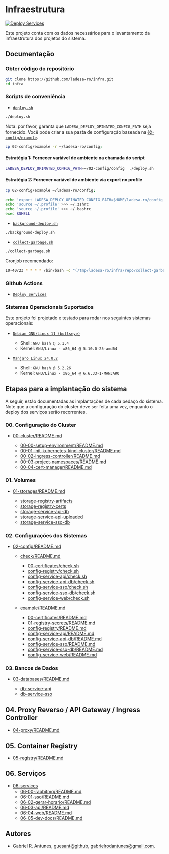 # Infraestrutura

[![Deploy Services][action-deploy-services-badge]][action-deploy-services-href]

Este projeto conta com os dados necessários para o levantamento da infraestrutura dos projetos do sistema.

## Documentação

### Obter código do repositório

```sh
git clone https://github.com/ladesa-ro/infra.git
cd infra
```

### Scripts de conveniência

- [`deploy.sh`](./deploy.sh)

```sh
./deploy.sh
```

Nota: por favor, garanta que `LADESA_DEPLOY_OPINATED_CONFIG_PATH` seja fornecido. Você pode criar a sua pasta de configuração baseada na [`02-config/example`](./02-config/example/).

```sh
cp 02-config/example -r ~/ladesa-ro/config;
```

#### Estratégia 1: Fornecer variável de ambiente na chamada do script

```sh
LADESA_DEPLOY_OPINATED_CONFIG_PATH=~/02-config/config  ./deploy.sh
```

#### Estratégia 2: Fornecer variável de ambiente via export no profile

```sh
cp 02-config/example ~/ladesa-ro/config;

echo 'export LADESA_DEPLOY_OPINATED_CONFIG_PATH=$HOME/ladesa-ro/config' >>> ~/.profile
echo 'source ~/.profile' >>> ~/.zshrc
echo 'source ~/.profile' >>> ~/.bashrc
exec $SHELL
```

- [`background-deploy.sh`](./background-deploy.sh)

```sh
./background-deploy.sh
```

- [`collect-garbage.sh`](./collect-garbage.sh)

```sh
./collect-garbage.sh
```

Cronjob recomendado:

```sh
10-40/23 * * * * /bin/bash -c "(/tmp/ladesa-ro/infra/repo/collect-garbage.sh; exit 0)";
```

### Github Actions

- [`Deploy Services`](./.github/workflows/deploy.yml)

### Sistemas Operacionais Suportados

Este projeto foi projetado e testado para rodar nos seguintes sistemas operacionais:

- [`Debian GNU/Linux 11 (bullseye)`][distro-debian-bullseye]

  - Shell: `GNU bash @ 5.1.4`
  - Kernel: `GNU/Linux - x86_64 @ 5.10.0-25-amd64`

- [`Manjaro Linux 24.0.2`][distro-manjaro-wynsdey]

  - Shell: `GNU bash @ 5.2.26`
  - Kernel: `GNU/Linux - x86_64 @ 6.6.33-1-MANJARO`

## Etapas para a implantação do sistema

A seguir, estão documentadas as implantações de cada pedaço do sistema. Note que a configuração do cluster deve ser feita uma vez, enquanto o deploy dos serviços serão recorrentes.

### 00. Configuração do Cluster

- [00-cluster/README.md](./00-cluster/README.md)

  - [00-00-setup-environment/README.md](./00-cluster/00-00-setup-environment/README.md)
  - [00-01-init-kubernetes-kind-cluster/README.md](./00-cluster/00-01-init-kubernetes-kind-cluster/README.md)
  - [00-02-ingress-controller/README.md](./00-cluster/00-02-ingress-controller/README.md)
  - [00-03-project-namespaces/README.md](./00-cluster/00-03-project-namespaces/README.md)
  - [00-04-cert-manager/README.md](./00-cluster/00-04-cert-manager/README.md)

### 01. Volumes

- [01-storages/README.md](./01-storages/README.md)

  - [storage-registry-artifacts](./01-storages/storage-registry-artifacts)
  - [storage-registry-certs](./01-storages/storage-registry-certs)
  - [storage-service-api-db](./01-storages/storage-service-api-db)
  - [storage-service-api-uploaded](./01-storages/storage-service-api-uploaded)
  - [storage-service-sso-db](./01-storages/storage-service-sso-db)

### 02. Configurações dos Sistemas

- [02-config/README.md](./02-config/README.md)

  - [check/README.md](./02-config/check/README.md)

    - [00-certificates/check.sh](./02-config/check/00-certificates/check.sh)
    - [config-registry/check.sh](./02-config/check/config-registry/check.sh)
    - [config-service-api/check.sh](./02-config/check/config-service-api/check.sh)
    - [config-service-api-db/check.sh](./02-config/check/config-service-api-db/check.sh)
    - [config-service-sso/check.sh](./02-config/check/config-service-sso/check.sh)
    - [config-service-sso-db/check.sh](./02-config/check/config-service-sso-db/check.sh)
    - [config-service-web/check.sh](./02-config/check/config-service-web/check.sh)

  - [example/README.md](./02-config/example/README.md)
    - [00-certificates/README.md](./02-config/example/00-certificates/README.md)
    - [01-registry-secrets/README.md](./02-config/example/01-registry-secrets/README.md)
    - [config-registry/README.md](./02-config/example/config-registry/README.md)
    - [config-service-api/README.md](./02-config/example/config-service-api/README.md)
    - [config-service-api-db/README.md](./02-config/example/config-service-api-db/README.md)
    - [config-service-sso/README.md](./02-config/example/config-service-sso/README.md)
    - [config-service-sso-db/README.md](./02-config/example/config-service-sso-db/README.md)
    - [config-service-web/README.md](./02-config/example/config-service-web/README.md)

### 03. Bancos de Dados

- [03-databases/README.md](./03-databases/README.md)

  - [db-service-api](./03-databases/db-service-api)
  - [db-service-sso](./03-databases/db-service-sso)

## 04. Proxy Reverso / API Gateway / Ingress Controller

- [04-proxy/README.md](./04-proxy/README.md)

## 05. Container Registry

- [05-registry/README.md](./05-registry/README.md)

## 06. Serviços

- [06-services](./06-services)
  - [06-00-rabbitmq/README.md](./06-services/06-00-rabbitmq/README.md)
  - [06-01-sso/README.md](./06-services/06-01-sso/README.md)
  - [06-02-gerar-horario/README.md](./06-services/06-02-gerar-horario/README.md)
  - [06-03-api/README.md](./06-services/06-03-api/README.md)
  - [06-04-web/README.md](./06-services/06-04-web/README.md)
  - [06-05-dev-docs/README.md](./06-services/06-05-dev-docs/README.md)

## Autores

- Gabriel R. Antunes, [guesant@github](https://github.com/guesant), <gabrielrodantunes@gmail.com>.

<!-- Links -->

<!-- Links / Actions -->

[action-deploy-services-badge]: https://github.com/ladesa-ro/infra/actions/workflows/deploy.yml/badge.svg
[action-deploy-services-href]: https://github.com/ladesa-ro/infra/actions/workflows/deploy.yml

<!-- Links / Distros -->

[distro-debian-bullseye]: https://www.debian.org/releases/bullseye/
[distro-manjaro-wynsdey]: https://forum.manjaro.org/t/manjaro-24-0-wynsdey-released/161527
